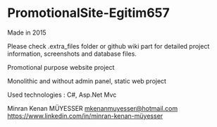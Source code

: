 # PromotionalSite-Egitim657

Made in 2015

Please check .extra_files folder or github wiki part for detailed project information, screenshots and database files.

Promotional purpose website project

Monolithic and without admin panel, static web project

Used technologies : C#, Asp.Net Mvc

Minran Kenan MÜYESSER
mkenanmuyesser@hotmail.com
https://www.linkedin.com/in/minran-kenan-müyesser